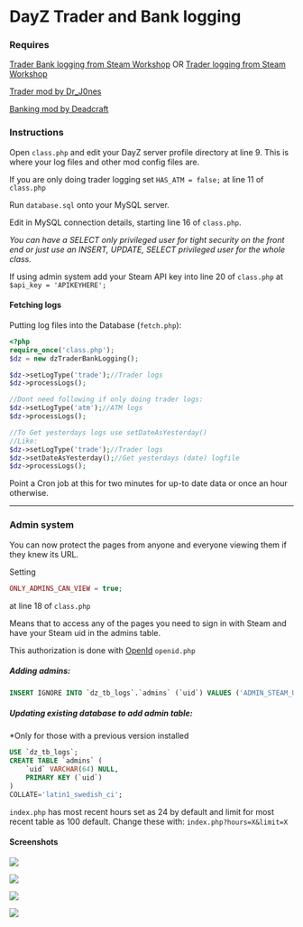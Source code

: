 # DayZ Trader and Bank logging

### Requires

[Trader Bank logging from Steam Workshop](https://steamcommunity.com/sharedfiles/filedetails/?id=2114540423 "@TBLogging") OR [Trader logging from Steam Workshop](https://steamcommunity.com/sharedfiles/filedetails/?id=2115376735 "@TLogging")

[Trader mod by Dr_J0nes](https://steamcommunity.com/sharedfiles/filedetails/?id=1590841260)

[Banking mod by Deadcraft](https://steamcommunity.com/workshop/filedetails/?id=1836257061)


### Instructions

Open `class.php` and edit your DayZ server profile directory at line 9. This is where your log files and other mod config files are.

If you are only doing trader logging set `HAS_ATM = false;` at line 11 of `class.php`

Run `database.sql` onto your MySQL server.

Edit in MySQL connection details, starting line 16 of `class.php`. 

*You can have a SELECT only privileged user for tight security on the front end or just use an INSERT, UPDATE, SELECT privileged user for the whole class.*

If using admin system add your Steam API key into line 20 of `class.php` at `$api_key = 'APIKEYHERE';`

#### Fetching logs

Putting log files into the Database (`fetch.php`):

```php
<?php
require_once('class.php');
$dz = new dzTraderBankLogging();

$dz->setLogType('trade');//Trader logs
$dz->processLogs();

//Dont need following if only doing trader logs:
$dz->setLogType('atm');//ATM logs
$dz->processLogs();

//To Get yesterdays logs use setDateAsYesterday()
//Like:
$dz->setLogType('trade');//Trader logs
$dz->setDateAsYesterday();//Get yesterdays (date) logfile
$dz->processLogs();
```
Point a Cron job at this for two minutes for up-to date data or once an hour otherwise.
___

### Admin system
You can now protect the pages from anyone and everyone viewing them if they knew its URL.

Setting 
```php
ONLY_ADMINS_CAN_VIEW = true;
```
at line 18 of `class.php`

Means that to access any of the pages you need to sign in with Steam and have your Steam uid in the admins table.

This authorization is done with [OpenId](https://openid.net/) `openid.php`

##### Adding admins:
```sql
INSERT IGNORE INTO `dz_tb_logs`.`admins` (`uid`) VALUES ('ADMIN_STEAM_UID_HERE');
```

##### Updating existing database to add admin table:
*Only for those with a previous version installed
```sql
USE `dz_tb_logs`;
CREATE TABLE `admins` (
	`uid` VARCHAR(64) NULL,
	PRIMARY KEY (`uid`)
)
COLLATE='latin1_swedish_ci';
```

`index.php` has most recent hours set as 24 by default and limit for most recent table as 100 default.
Change these with: `index.php?hours=X&limit=X`

#### Screenshots

![](https://steamuserimages-a.akamaihd.net/ugc/1044219148020747745/112A3D2EFCA4C07C25532AD04F81315028805665/?imw=637&imh=358)

![](https://steamuserimages-a.akamaihd.net/ugc/1044219148020736417/758A2331CCEBF035CF4AA488D060EB6ABF5B2079/?imw=637&imh=358)

![](https://steamuserimages-a.akamaihd.net/ugc/1044219148020748533/7DA322E50BB87607F2E51DB90C5EAB2FA2C1B18E/?imw=637&imh=358)

![](https://steamuserimages-a.akamaihd.net/ugc/1044219148020748836/75776473D43AA4840620BCBE47037A44CDD2FDF9/?imw=637&imh=358)



